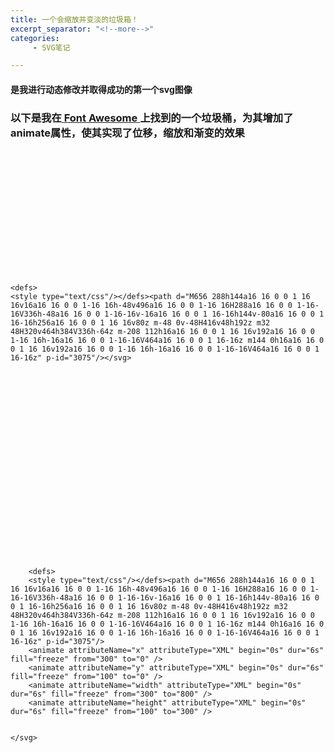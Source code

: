 ```yaml
---
title: 一个会缩放并变淡的垃圾箱！
excerpt_separator: "<!--more-->"
categories:
     - SVG笔记

---
```


#### 是我进行动态修改并取得成功的第一个svg图像
<!--more-->

### 以下是我在[ **Font Awesome** ](https://fontawesome.com/)上找到的一个垃圾桶，为其增加了animate属性，使其实现了位移，缩放和渐变的效果


<div>
<svg xmlns="http://www.w3.org/2000/svg" xmlns:xlink="http://www.w3.org/1999/xlink" t="1605771687075" class="icon" viewBox="0 0 1024 1024" version="1.1" p-id="3074" width="200" height="200"> 
      
    <defs>
    <style type="text/css"/></defs><path d="M656 288h144a16 16 0 0 1 16 16v16a16 16 0 0 1-16 16h-48v496a16 16 0 0 1-16 16H288a16 16 0 0 1-16-16V336h-48a16 16 0 0 1-16-16v-16a16 16 0 0 1 16-16h144v-80a16 16 0 0 1 16-16h256a16 16 0 0 1 16 16v80z m-48 0v-48H416v48h192z m32 48H320v464h384V336h-64z m-208 112h16a16 16 0 0 1 16 16v192a16 16 0 0 1-16 16h-16a16 16 0 0 1-16-16V464a16 16 0 0 1 16-16z m144 0h16a16 16 0 0 1 16 16v192a16 16 0 0 1-16 16h-16a16 16 0 0 1-16-16V464a16 16 0 0 1 16-16z" p-id="3075"/></svg>
</div>



<div>
<svg xmlns="http://www.w3.org/2000/svg" xmlns:xlink="http://www.w3.org/1999/xlink" t="1605771687075" class="icon" viewBox="0 0 1024 1024" version="1.1" p-id="3074" width="300" height="300"> 
      
        <defs>
        <style type="text/css"/></defs><path d="M656 288h144a16 16 0 0 1 16 16v16a16 16 0 0 1-16 16h-48v496a16 16 0 0 1-16 16H288a16 16 0 0 1-16-16V336h-48a16 16 0 0 1-16-16v-16a16 16 0 0 1 16-16h144v-80a16 16 0 0 1 16-16h256a16 16 0 0 1 16 16v80z m-48 0v-48H416v48h192z m32 48H320v464h384V336h-64z m-208 112h16a16 16 0 0 1 16 16v192a16 16 0 0 1-16 16h-16a16 16 0 0 1-16-16V464a16 16 0 0 1 16-16z m144 0h16a16 16 0 0 1 16 16v192a16 16 0 0 1-16 16h-16a16 16 0 0 1-16-16V464a16 16 0 0 1 16-16z" p-id="3075"/> 
        <animate attributeName="x" attributeType="XML" begin="0s" dur="6s" fill="freeze" from="300" to="0" /> 
        <animate attributeName="y" attributeType="XML" begin="0s" dur="6s" fill="freeze" from="100" to="0" /> 
        <animate attributeName="width" attributeType="XML" begin="0s" dur="6s" fill="freeze" from="300" to="800" /> 
        <animate attributeName="height" attributeType="XML" begin="0s" dur="6s" fill="freeze" from="100" to="300" /> 
        
  
    </svg>
</div>

